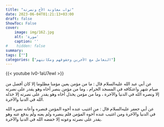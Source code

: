 ```yaml
---
title: "ثواب معاونة الأخ ونصرته"
date: 2023-06-04T01:21:13+03:00
draft: false
ShowToc: False
cover:
    image: img/162.jpg
    alt: 'صورة'
    caption: ''
#    hidden: false
summary: 
tags: [""]
categories: ["التعامل مع الآخرين وحقوقهم ومكانتهم"]
---
```

{{< youtube Iv0-1aU7ewI >}}  
 <br>
عن أبي عبد الله عليه‌السلام
قال : ما من مؤمن يعين مؤمنا مظلوما إلا كان أفضل من صيام شهر واعتكافه
في المسجد الحرام ، وما من مؤمن ينصر أخاه وهو يقدر على نصرته إلا
ونصره الله في الدنيا والآخرة ، وما من مؤمن يخذل أخاه وهو يقدر على
نصرته إلا خذله الله في الدنيا والآخرة.

عن أبي جعفر عليه‌السلام قال : من اغتيب عنده أخوه المؤمن
فنصره وأعانه نصره الله في الدنيا والآخرة ومن اغتيب عنده أخوه المؤمن
فلم ينصره ولم يعنه ولم يدفع عنه وهو يقدر على نصرته وعونه إلا خفضه
الله في الدنيا والآخرة.


